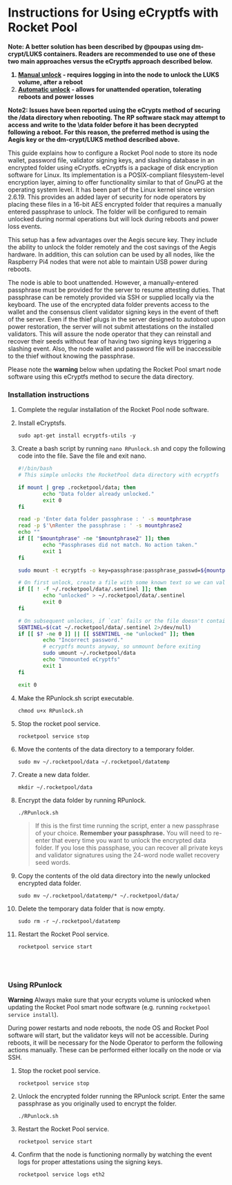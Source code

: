 # Instructions for Using eCryptfs with Rocket Pool

<B>Note: A better solution has been described by @poupas using dm-crypt/LUKS containers. Readers are recommended to use one of these two main approaches versus the eCryptfs approach described below.

1. [Manual unlock](https://github.com/htimsk/SecureKey/blob/main/luks-manual.md) - requires logging in into the node to unlock the LUKS volume, after a reboot
2. [Automatic unlock](https://github.com/htimsk/SecureKey/blob/main/luks-unattended.md) - allows for unattended operation, tolerating reboots and power losses</B>

<B>Note2: Issues have been reported using the eCrypts method of securing the /data directory when rebooting. The RP software stack may attempt to access and write to the \data folder before it has been decrypted following a reboot. For this reason, the preferred method is using the Aegis key or the dm-crypt/LUKS method described above.</B> 


This guide explains how to configure a Rocket Pool node to store its node wallet, password file, validator signing keys, and slashing database in an encrypted folder using eCryptfs. eCryptfs is a package of disk encryption software for Linux. Its implementation is a POSIX-compliant filesystem-level encryption layer, aiming to offer functionality similar to that of GnuPG at the operating system level. It has been part of the Linux kernel since version 2.6.19. This provides an added layer of security for node operators by placing these files in a 16-bit AES encrypted folder that requires a manually entered passphrase to unlock. The folder will be configured to remain unlocked during normal operations but will lock during reboots and power loss events.

This setup has a few advantages over the Aegis secure key. They include the ability to unlock the folder remotely and the cost savings of the Aegis hardware. In addition, this can solution can be used by all nodes, like the Raspberry Pi4 nodes that were not able to maintain USB power during reboots.

The node is able to boot unattended. However, a manually-entered passphrase must be provided for the server to resume attesting duties. That passphrase can be remotely provided via SSH or supplied locally via the keyboard. The use of the encrypted data folder prevents access to the wallet and the consensus client validator signing keys in the event of theft of the server. Even if the thief plugs in the server designed to autoboot upon power restoration, the server will not submit attestations on the installed validators. This will assure the node operator that they can reinstall and recover their seeds without fear of having two signing keys triggering a slashing event. Also, the node wallet and password file will be inaccessible to the thief without knowing the passphrase.

Please note the **warning** below when updating the Rocket Pool smart node software using this eCryptfs method to secure the data directory. 


### Installation instructions

1. Complete the regular installation of the Rocket Pool node software.

1. Install eCryptsfs. 
    ```
    sudo apt-get install ecryptfs-utils -y
    ```

1. Create a bash script by running `nano RPunlock.sh` and copy the following code into the file. Save the file and exit nano.
    ```bash
    #!/bin/bash
    # This simple unlocks the RocketPool data directory with ecryptfs

    if mount | grep .rocketpool/data; then
            echo "Data folder already unlocked."
            exit 0
    fi

    read -p 'Enter data folder passphrase : ' -s mountphrase
    read -p $'\nRenter the passphrase : ' -s mountphrase2
    echo ""
    if [[ "$mountphrase" -ne "$mountphrase2" ]]; then
            echo "Passphrases did not match. No action taken."
            exit 1
    fi

    sudo mount -t ecryptfs -o key=passphrase:passphrase_passwd=${mountphrase},no_sig_cache=yes,verbose=no,ecryptfs_cipher=aes,ecryptfs_key_bytes=16,ecryptfs_passthrough=no,ecryptfs_enable_filename_crypto=no ~/.rocketpool/data/ ~/.rocketpool/data/

    # On first unlock, create a file with some known text so we can validate it on subsequent unlocks
    if [[ ! -f ~/.rocketpool/data/.sentinel ]]; then
            echo "unlocked" > ~/.rocketpool/data/.sentinel
            exit 0
    fi

    # On subsequent unlockes, if `cat` fails or the file doesn't contain the right string, the password was probably incorrect
    SENTINEL=$(cat ~/.rocketpool/data/.sentinel 2>/dev/null)
    if [[ $? -ne 0 ]] || [[ $SENTINEL -ne "unlocked" ]]; then
            echo "Incorrect password."
            # ecryptfs mounts anyway, so unmount before exiting
            sudo umount ~/.rocketpool/data
            echo "Unmounted eCryptfs"
            exit 1
    fi

    exit 0
    ```

1. Make the RPunlock.sh script executable.
    ```
    chmod u+x RPunlock.sh
    ```

1. Stop the rocket pool service.
    ```
    rocketpool service stop
    ```

1. Move the contents of the data directory to a temporary folder.
    ```
    sudo mv ~/.rocketpool/data ~/.rocketpool/datatemp
    ```

1. Create a new data folder.
    ```
    mkdir ~/.rocketpool/data 
    ```

1. Encrypt the data folder by running RPunlock. 
    ```
    ./RPunlock.sh
    ```
    >  If this is the first time running the script, enter a new passphrase of your choice. <B>Remember your passphrase.</B> You will need to re-enter that every time you want to unlock the encrypted data folder. If you lose this passphase, you can recover all private keys and validator signatures using the 24-word node wallet recovery seed words. 


1. Copy the contents of the old data directory into the newly unlocked encrypted data folder. 
    ```
    sudo mv ~/.rocketpool/datatemp/* ~/.rocketpool/data/
    ```

1. Delete the temporary data folder that is now empty. 
    ```
    sudo rm -r ~/.rocketpool/datatemp
    ```

 1. Restart the Rocket Pool service.
    ```
    rocketpool service start
    ````
<br>
<br>

### Using RPunlock

**Warning** Always make sure that your ecrypts volume is unlocked when updating the Rocket Pool smart node software (e.g. running `rocketpool service install`). 

During power restarts and node reboots, the node OS and Rocket Pool software will start, but the validator keys will not be accessible. During reboots, it will be necessary for the Node Operator to perform the following actions manually. These can be performed either locally on the node or via SSH. 

1. Stop the rocket pool service.
    ```
    rocketpool service stop
    ```

1.  Unlock the encrypted folder running the RPunlock script. Enter the same passphrase as you originally used to encrypt the folder. 
    ```
    ./RPunlock.sh
    ```

 1. Restart the Rocket Pool service.
    ```
    rocketpool service start
    ````

 1. Confirm that the node is functioning normally by watching the event logs for proper attestations using the signing keys.
    ```
    rocketpool service logs eth2
    ````
